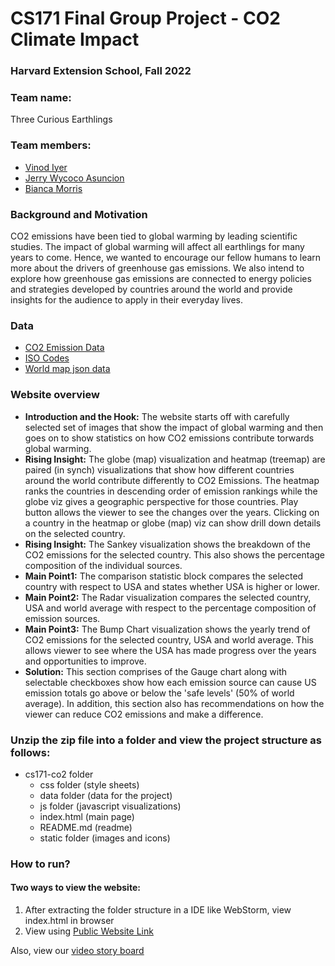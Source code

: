 # CS171 Final Group Project - CO2 Climate Impact
### Harvard Extension School, Fall 2022
### 


### Team name: 
Three Curious Earthlings
### 

### Team members:

* [Vinod Iyer](https://www.linkedin.com/in/vinod-iyer-01/)
* [Jerry Wycoco Asuncion](https://jerry-wycoco.com)
* [Bianca Morris](https://biancamorris.com)
### 

### Background and Motivation


CO2 emissions have been tied to global warming by leading scientific studies. The impact of global warming will affect all earthlings for many years to come. Hence, we wanted to encourage our fellow humans to learn more about the drivers of greenhouse gas emissions. We also intend to explore how greenhouse gas emissions are connected to energy policies and strategies developed by countries around the world and provide insights for the audience to apply in their everyday lives.
### 

### Data
* [CO2 Emission Data](https://github.com/owid/co2-data)
* [ISO Codes](https://github.com/lukes/ISO-3166-Countries-with-Regional-Codes)
* [World map json data](https://gist.github.com/whatsthebeef/6361969#file-world-json)

### Website overview
* **Introduction and the Hook:** The website starts off with carefully selected set of images that show the impact of global warming and then goes on to show statistics on how CO2 emissions contribute torwards global warming.
* **Rising Insight:** The globe (map) visualization and heatmap (treemap) are paired (in synch) visualizations that show how different countries around the world contribute differently to CO2 Emissions. The heatmap ranks the countries in descending order of emission rankings while the globe viz gives a geographic perspective for those countries. Play button allows the viewer to see the changes over the years.
Clicking on a country in the heatmap or globe (map) viz can show drill down details on the selected country.
* **Rising Insight:** The Sankey visualization shows the breakdown of the CO2 emissions for the selected country. This also shows the percentage composition of the individual sources. 
* **Main Point1:** The comparison statistic block compares the selected country with respect to USA and states whether USA is higher or lower.
* **Main Point2:** The Radar visualization compares the selected country, USA and world average with respect to the percentage composition of emission sources.
* **Main Point3:** The Bump Chart visualization shows the yearly trend of CO2 emissions for the selected country, USA and world average. This allows viewer to see where the USA has made progress over the years and opportunities to improve.
* **Solution:** This section comprises of the Gauge chart along with selectable checkboxes show how each emission source can cause US emission totals go above or below the 'safe levels' (50% of world average). In addition, this section also has recommendations on how the viewer can reduce CO2 emissions and make a difference.

### 

### Unzip the zip file into a folder and view the project structure as follows:

* cs171-co2 folder
  * css folder (style sheets)
  * data folder (data for the project)
  * js folder (javascript visualizations)
  * index.html (main page)
  * README.md (readme)
  * static folder (images and icons)

### 

### How to run?
#### Two ways to view the website:
1. After extracting the folder structure in a IDE like WebStorm, view index.html in browser
2. View using 
[Public Website Link]()

Also, view our [video story board]()

